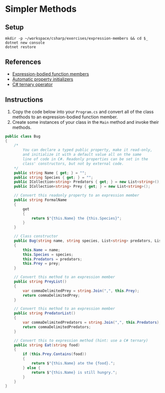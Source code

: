# Simpler Methods

## Setup

```
mkdir -p ~/workspace/csharp/exercises/expression-members && cd $_
dotnet new console
dotnet restore
```

## References

* [Expression-bodied function members](https://docs.microsoft.com/en-us/dotnet/csharp/whats-new/csharp-6#expression-bodied-function-members)
* [Automatic property initializers](https://docs.microsoft.com/en-us/dotnet/csharp/whats-new/csharp-6#auto-property-initializers)
* [C# ternary operator](https://docs.microsoft.com/en-us/dotnet/csharp/language-reference/operators/conditional-operator)

## Instructions

1. Copy the code below into your `Program.cs` and convert all of the class methods to an expression-bodied function member.
1. Create some instances of your class in the `Main` method and invoke their methods.

```cs
public class Bug
{
    /*
        You can declare a typed public property, make it read-only,
        and initialize it with a default value all on the same
        line of code in C#. Readonly properties can be set in the
        class' constructors, but not by external code.
    */
    public string Name { get; } = "";
    public string Species { get; } = "";
    public ICollection<string> Predators { get; } = new List<string>();
    public ICollection<string> Prey { get; } = new List<string>();

    // Convert this readonly property to an expression member
    public string FormalName
    {
        get
        {
            return $"{this.Name} the {this.Species}";
        }
    }

    // Class constructor
    public Bug(string name, string species, List<string> predators, List<string> prey)
    {
        this.Name = name;
        this.Species = species;
        this.Predators = predators;
        this.Prey = prey;
    }

    // Convert this method to an expression member
    public string PreyList()
    {
        var commaDelimitedPrey = string.Join(",", this.Prey);
        return commaDelimitedPrey;
    }

    // Convert this method to an expression member
    public string PredatorList()
    {
        var commaDelimitedPredators = string.Join(",", this.Predators);
        return commaDelimitedPredators;
    }

    // Convert this to expression method (hint: use a C# ternary)
    public string Eat(string food)
    {
        if (this.Prey.Contains(food))
        {
            return $"{this.Name} ate the {food}.";
        } else {
            return $"{this.Name} is still hungry.";
        }
    }
}
```
